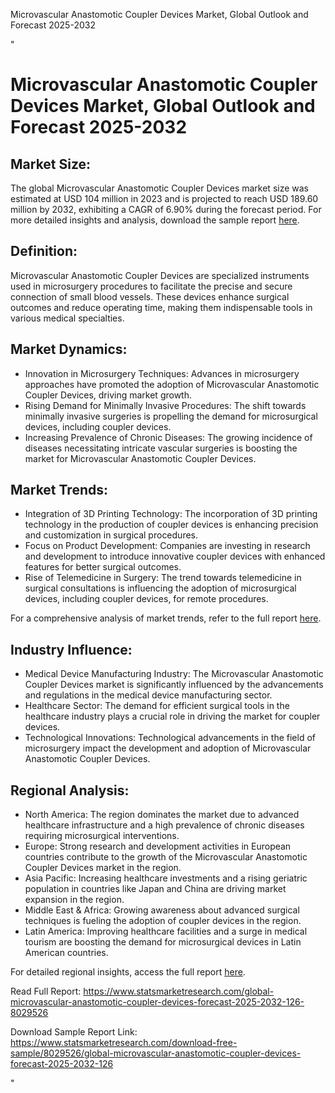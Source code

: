 Microvascular Anastomotic Coupler Devices Market, Global Outlook and Forecast 2025-2032

"<!DOCTYPE html>
<html>
<head>
<title>Microvascular Anastomotic Coupler Devices Market, Global Outlook and Forecast 2025-2032</title>
</head>
<body>

<h1>Microvascular Anastomotic Coupler Devices Market, Global Outlook and Forecast 2025-2032</h1>

<h2>Market Size:</h2>
<p>The global Microvascular Anastomotic Coupler Devices market size was estimated at USD 104 million in 2023 and is projected to reach USD 189.60 million by 2032, exhibiting a CAGR of 6.90% during the forecast period. For more detailed insights and analysis, download the sample report <a href='https://www.statsmarketresearch.com/download-free-sample/8029526/global-microvascular-anastomotic-coupler-devices-forecast-2025-2032-126'>here</a>.</p>

<h2>Definition:</h2>
<p>Microvascular Anastomotic Coupler Devices are specialized instruments used in microsurgery procedures to facilitate the precise and secure connection of small blood vessels. These devices enhance surgical outcomes and reduce operating time, making them indispensable tools in various medical specialties.</p>

<h2>Market Dynamics:</h2>
<ul>
  <li>Innovation in Microsurgery Techniques: Advances in microsurgery approaches have promoted the adoption of Microvascular Anastomotic Coupler Devices, driving market growth.</li>
  <li>Rising Demand for Minimally Invasive Procedures: The shift towards minimally invasive surgeries is propelling the demand for microsurgical devices, including coupler devices.</li>
  <li>Increasing Prevalence of Chronic Diseases: The growing incidence of diseases necessitating intricate vascular surgeries is boosting the market for Microvascular Anastomotic Coupler Devices.</li>
</ul>

<h2>Market Trends:</h2>
<ul>
  <li>Integration of 3D Printing Technology: The incorporation of 3D printing technology in the production of coupler devices is enhancing precision and customization in surgical procedures.</li>
  <li>Focus on Product Development: Companies are investing in research and development to introduce innovative coupler devices with enhanced features for better surgical outcomes.</li>
  <li>Rise of Telemedicine in Surgery: The trend towards telemedicine in surgical consultations is influencing the adoption of microsurgical devices, including coupler devices, for remote procedures.</li>
</ul>
<p>For a comprehensive analysis of market trends, refer to the full report <a href='https://www.statsmarketresearch.com/global-microvascular-anastomotic-coupler-devices-forecast-2025-2032-126-8029526'>here</a>.</p>

<h2>Industry Influence:</h2>
<ul>
  <li>Medical Device Manufacturing Industry: The Microvascular Anastomotic Coupler Devices market is significantly influenced by the advancements and regulations in the medical device manufacturing sector.</li>
  <li>Healthcare Sector: The demand for efficient surgical tools in the healthcare industry plays a crucial role in driving the market for coupler devices.</li>
  <li>Technological Innovations: Technological advancements in the field of microsurgery impact the development and adoption of Microvascular Anastomotic Coupler Devices.</li>
</ul>

<h2>Regional Analysis:</h2>
<ul>
  <li>North America: The region dominates the market due to advanced healthcare infrastructure and a high prevalence of chronic diseases requiring microsurgical interventions.</li>
  <li>Europe: Strong research and development activities in European countries contribute to the growth of the Microvascular Anastomotic Coupler Devices market in the region.</li>
  <li>Asia Pacific: Increasing healthcare investments and a rising geriatric population in countries like Japan and China are driving market expansion in the region.</li>
  <li>Middle East & Africa: Growing awareness about advanced surgical techniques is fueling the adoption of coupler devices in the region.</li>
  <li>Latin America: Improving healthcare facilities and a surge in medical tourism are boosting the demand for microsurgical devices in Latin American countries.</li>
</ul>
<p>For detailed regional insights, access the full report <a href='https://www.statsmarketresearch.com/global-microvascular-anastomotic-coupler-devices-forecast-2025-2032-126-8029526'>here</a>.</p>

<p>Read Full Report: <a href='https://www.statsmarketresearch.com/global-microvascular-anastomotic-coupler-devices-forecast-2025-2032-126-8029526'>https://www.statsmarketresearch.com/global-microvascular-anastomotic-coupler-devices-forecast-2025-2032-126-8029526</a></p>
<p>Download Sample Report Link: <a href='https://www.statsmarketresearch.com/download-free-sample/8029526/global-microvascular-anastomotic-coupler-devices-forecast-2025-2032-126'>https://www.statsmarketresearch.com/download-free-sample/8029526/global-microvascular-anastomotic-coupler-devices-forecast-2025-2032-126</a></p>

</body>
</html>"
